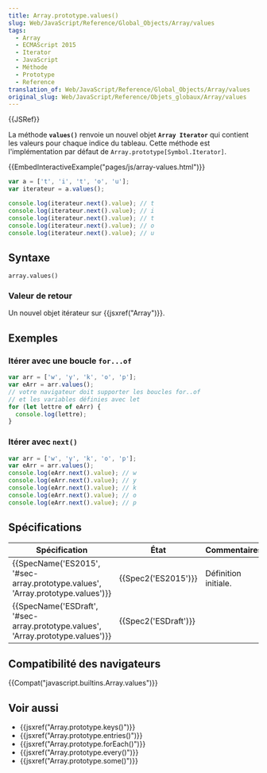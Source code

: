 ```yaml
---
title: Array.prototype.values()
slug: Web/JavaScript/Reference/Global_Objects/Array/values
tags:
  - Array
  - ECMAScript 2015
  - Iterator
  - JavaScript
  - Méthode
  - Prototype
  - Reference
translation_of: Web/JavaScript/Reference/Global_Objects/Array/values
original_slug: Web/JavaScript/Reference/Objets_globaux/Array/values
---
```

{{JSRef}}

La méthode **`values()`** renvoie un nouvel objet **`Array Iterator`** qui contient les valeurs pour chaque indice du tableau. Cette méthode est l'implémentation par défaut de `Array.prototype[Symbol.Iterator]`.

{{EmbedInteractiveExample("pages/js/array-values.html")}}

```js
var a = ['t', 'i', 't', 'o', 'u'];
var iterateur = a.values();

console.log(iterateur.next().value); // t
console.log(iterateur.next().value); // i
console.log(iterateur.next().value); // t
console.log(iterateur.next().value); // o
console.log(iterateur.next().value); // u
```

## Syntaxe

    array.values()

### Valeur de retour

Un nouvel objet itérateur sur {{jsxref("Array")}}.

## Exemples

### Itérer avec une boucle `for...of`

```js
var arr = ['w', 'y', 'k', 'o', 'p'];
var eArr = arr.values();
// votre navigateur doit supporter les boucles for..of
// et les variables définies avec let
for (let lettre of eArr) {
  console.log(lettre);
}
```

### Itérer avec `next()`

```js
var arr = ['w', 'y', 'k', 'o', 'p'];
var eArr = arr.values();
console.log(eArr.next().value); // w
console.log(eArr.next().value); // y
console.log(eArr.next().value); // k
console.log(eArr.next().value); // o
console.log(eArr.next().value); // p
```

## Spécifications

| Spécification                                                                                                | État                         | Commentaires         |
| ------------------------------------------------------------------------------------------------------------ | ---------------------------- | -------------------- |
| {{SpecName('ES2015', '#sec-array.prototype.values', 'Array.prototype.values')}}     | {{Spec2('ES2015')}}     | Définition initiale. |
| {{SpecName('ESDraft', '#sec-array.prototype.values', 'Array.prototype.values')}} | {{Spec2('ESDraft')}} |                      |

## Compatibilité des navigateurs

{{Compat("javascript.builtins.Array.values")}}

## Voir aussi

- {{jsxref("Array.prototype.keys()")}}
- {{jsxref("Array.prototype.entries()")}}
- {{jsxref("Array.prototype.forEach()")}}
- {{jsxref("Array.prototype.every()")}}
- {{jsxref("Array.prototype.some()")}}

